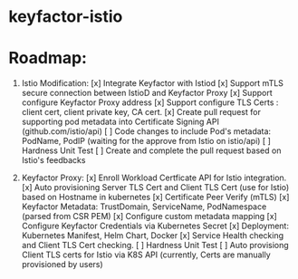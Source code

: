 # keyfactor-istio

# Roadmap:
1. Istio Modification:
  [x] Integrate Keyfactor with Istiod
  [x] Support mTLS secure connection between IstioD and Keyfactor Proxy
  [x] Support configure Keyfactor Proxy address
  [x] Support configure TLS Certs : client cert, client private key, CA cert.
  [x] Create pull request for supporting pod metadata into Certificate Signing API (github.com/istio/api)
  [ ] Code changes to include Pod's metadata: PodName, PodIP (waiting for the approve from Istio on istio/api)
  [ ] Hardness Unit Test
  [ ] Create and complete the pull request based on Istio's feedbacks
  
2. Keyfactor Proxy:
  [x] Enroll Workload Certficate API for Istio integration.
  [x] Auto provisioning Server TLS Cert and Client TLS Cert (use for Istio) based on Hostname in kubernetes
  [x] Certificate Peer Verify (mTLS)
  [x] Keyfactor Metadata: TrustDomain, ServiceName, PodNamespace (parsed from CSR PEM)
  [x] Configure custom metadata mapping
  [x] Configure Keyfactor Credentials via Kubernetes Secret
  [x] Deployment: Kubernetes Manifest, Helm Chart, Docker
  [x] Service Health checking and Client TLS Cert checking.
  [ ] Hardness Unit Test
  [ ] Auto provisiong Client TLS certs for Istio via K8S API (currently, Certs are manually provisioned by users)
